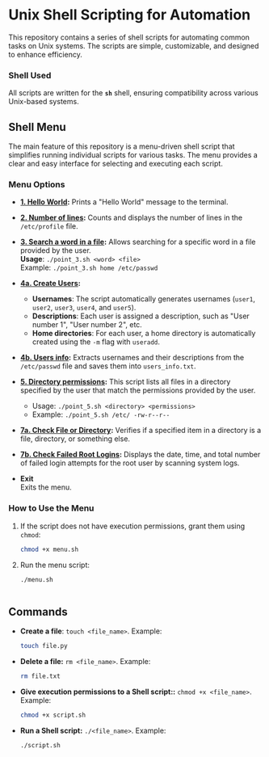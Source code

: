 # Unix Shell Scripting for Automation

This repository contains a series of shell scripts for automating common tasks on Unix systems. The scripts are simple, customizable, and designed to enhance efficiency.

### Shell Used
All scripts are written for the **`sh`** shell, ensuring compatibility across various Unix-based systems.

## Shell Menu

The main feature of this repository is a menu-driven shell script that simplifies running individual scripts for various tasks. The menu provides a clear and easy interface for selecting and executing each script.

### Menu Options

- **[1. Hello World](./point_1.sh):** 
   Prints a "Hello World" message to the terminal.

- **[2. Number of lines](./point_2.sh):** 
   Counts and displays the number of lines in the `/etc/profile` file.

- **[3. Search a word in a file](./point_3.sh):** 
   Allows searching for a specific word in a file provided by the user.  
   **Usage**: `./point_3.sh <word> <file>`  
   Example: `./point_3.sh home /etc/passwd`

- **[4a. Create Users](./users.sh):** 
  - **Usernames**: The script automatically generates usernames (`user1`, `user2`, `user3`, `user4`, and `user5`).
  - **Descriptions**: Each user is assigned a description, such as "User number 1", "User number 2", etc.
  - **Home directories**: For each user, a home directory is automatically created using the `-m` flag with `useradd`.


- **[4b. Users info](./point_4.sh):** 
  Extracts usernames and their descriptions from the `/etc/passwd` file and saves them into `users_info.txt`.


- **[5. Directory permissions](./point_5.sh):** 
This script lists all files in a directory specified by the user that match the permissions provided by the user.
  
  - Usage: `./point_5.sh <directory> <permissions>`
  - Example: `./point_5.sh /etc/ -rw-r--r--`




- **[7a. Check File or Directory](./point_7a.sh):** 
Verifies if a specified item in a directory is a file, directory, or something else.

- **[7b. Check Failed Root Logins](./point_7b.sh):** 
Displays the date, time, and total number of failed login attempts for the root user by scanning system logs.

- **Exit**  
   Exits the menu.


### How to Use the Menu

1. If the script does not have execution permissions, grant them using `chmod`:

   ```bash
   chmod +x menu.sh
   ```
1. Run the menu script:

   ```bash
   ./menu.sh



## Commands
- **Create a file**: `touch <file_name>`. Example:

  ```bash
  touch file.py
  ```

- **Delete a file:** `rm <file_name>`. Example: 

  ```bash
  rm file.txt
  ```

- **Give execution permissions to a Shell script::** `chmod +x <file_name>`. Example:

  ```bash
  chmod +x script.sh
  ```

- **Run a Shell script:** `./<file_name>`. Example:

  ```bash
  ./script.sh
  ```